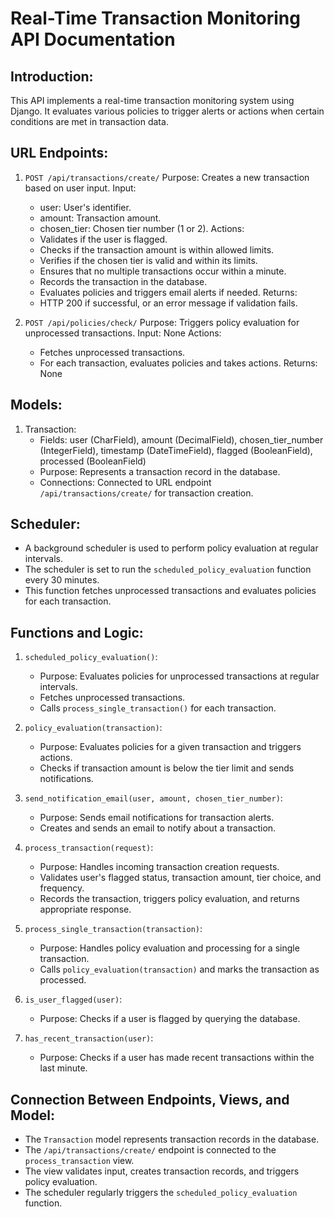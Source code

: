 Real-Time Transaction Monitoring API Documentation
===============================================

Introduction:
--------------
This API implements a real-time transaction monitoring system using Django. It evaluates various policies to trigger alerts or actions when certain conditions are met in transaction data.

URL Endpoints:
---------------
1. `POST /api/transactions/create/`
   Purpose: Creates a new transaction based on user input.
   Input:
   - user: User's identifier.
   - amount: Transaction amount.
   - chosen_tier: Chosen tier number (1 or 2).
   Actions:
   - Validates if the user is flagged.
   - Checks if the transaction amount is within allowed limits.
   - Verifies if the chosen tier is valid and within its limits.
   - Ensures that no multiple transactions occur within a minute.
   - Records the transaction in the database.
   - Evaluates policies and triggers email alerts if needed.
   Returns:
   - HTTP 200 if successful, or an error message if validation fails.

2. `POST /api/policies/check/`
   Purpose: Triggers policy evaluation for unprocessed transactions.
   Input: None
   Actions:
   - Fetches unprocessed transactions.
   - For each transaction, evaluates policies and takes actions.
   Returns: None

Models:
-------
1. Transaction:
   - Fields: user (CharField), amount (DecimalField), chosen_tier_number (IntegerField),
             timestamp (DateTimeField), flagged (BooleanField), processed (BooleanField)
   - Purpose: Represents a transaction record in the database.
   - Connections: Connected to URL endpoint `/api/transactions/create/` for transaction creation.

Scheduler:
----------
- A background scheduler is used to perform policy evaluation at regular intervals.
- The scheduler is set to run the `scheduled_policy_evaluation` function every 30 minutes.
- This function fetches unprocessed transactions and evaluates policies for each transaction.

Functions and Logic:
---------------------
1. `scheduled_policy_evaluation()`:
   - Purpose: Evaluates policies for unprocessed transactions at regular intervals.
   - Fetches unprocessed transactions.
   - Calls `process_single_transaction()` for each transaction.

2. `policy_evaluation(transaction)`:
   - Purpose: Evaluates policies for a given transaction and triggers actions.
   - Checks if transaction amount is below the tier limit and sends notifications.

3. `send_notification_email(user, amount, chosen_tier_number)`:
   - Purpose: Sends email notifications for transaction alerts.
   - Creates and sends an email to notify about a transaction.

4. `process_transaction(request)`:
   - Purpose: Handles incoming transaction creation requests.
   - Validates user's flagged status, transaction amount, tier choice, and frequency.
   - Records the transaction, triggers policy evaluation, and returns appropriate response.

5. `process_single_transaction(transaction)`:
   - Purpose: Handles policy evaluation and processing for a single transaction.
   - Calls `policy_evaluation(transaction)` and marks the transaction as processed.

6. `is_user_flagged(user)`:
   - Purpose: Checks if a user is flagged by querying the database.

7. `has_recent_transaction(user)`:
   - Purpose: Checks if a user has made recent transactions within the last minute.

Connection Between Endpoints, Views, and Model:
-----------------------------------------------
- The `Transaction` model represents transaction records in the database.
- The `/api/transactions/create/` endpoint is connected to the `process_transaction` view.
- The view validates input, creates transaction records, and triggers policy evaluation.
- The scheduler regularly triggers the `scheduled_policy_evaluation` function.
